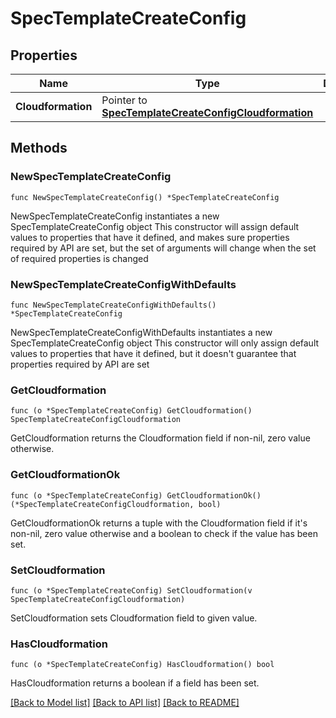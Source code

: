 # SpecTemplateCreateConfig

## Properties

Name | Type | Description | Notes
------------ | ------------- | ------------- | -------------
**Cloudformation** | Pointer to [**SpecTemplateCreateConfigCloudformation**](specTemplateCreate_config_cloudformation.md) |  | [optional] 

## Methods

### NewSpecTemplateCreateConfig

`func NewSpecTemplateCreateConfig() *SpecTemplateCreateConfig`

NewSpecTemplateCreateConfig instantiates a new SpecTemplateCreateConfig object
This constructor will assign default values to properties that have it defined,
and makes sure properties required by API are set, but the set of arguments
will change when the set of required properties is changed

### NewSpecTemplateCreateConfigWithDefaults

`func NewSpecTemplateCreateConfigWithDefaults() *SpecTemplateCreateConfig`

NewSpecTemplateCreateConfigWithDefaults instantiates a new SpecTemplateCreateConfig object
This constructor will only assign default values to properties that have it defined,
but it doesn't guarantee that properties required by API are set

### GetCloudformation

`func (o *SpecTemplateCreateConfig) GetCloudformation() SpecTemplateCreateConfigCloudformation`

GetCloudformation returns the Cloudformation field if non-nil, zero value otherwise.

### GetCloudformationOk

`func (o *SpecTemplateCreateConfig) GetCloudformationOk() (*SpecTemplateCreateConfigCloudformation, bool)`

GetCloudformationOk returns a tuple with the Cloudformation field if it's non-nil, zero value otherwise
and a boolean to check if the value has been set.

### SetCloudformation

`func (o *SpecTemplateCreateConfig) SetCloudformation(v SpecTemplateCreateConfigCloudformation)`

SetCloudformation sets Cloudformation field to given value.

### HasCloudformation

`func (o *SpecTemplateCreateConfig) HasCloudformation() bool`

HasCloudformation returns a boolean if a field has been set.


[[Back to Model list]](../README.md#documentation-for-models) [[Back to API list]](../README.md#documentation-for-api-endpoints) [[Back to README]](../README.md)


